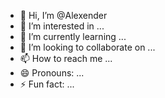 - 👋 Hi, I’m @Alexender
- 👀 I’m interested in ...
- 🌱 I’m currently learning ...
- 💞️ I’m looking to collaborate on ...
- 📫 How to reach me ...
- 😄 Pronouns: ...
- ⚡ Fun fact: ...

<!---
Alexender-Ingenieur/Alexender-Ingenieur is a ✨ special ✨ repository because its `README.md` (this file) appears on your GitHub profile.
You can click the Preview link to take a look at your changes.
--->
